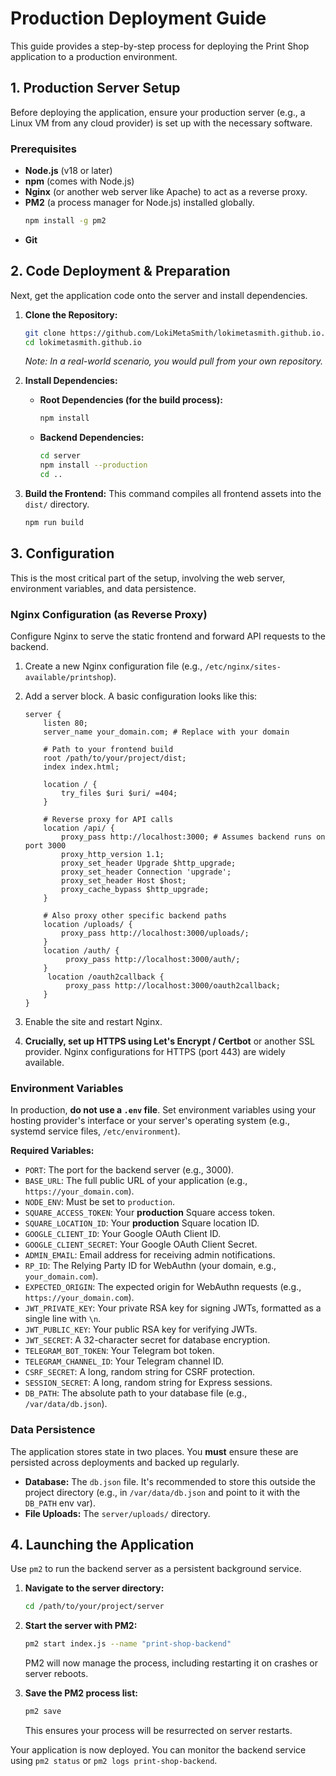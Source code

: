 # Production Deployment Guide

This guide provides a step-by-step process for deploying the Print Shop application to a production environment.

## 1. Production Server Setup

Before deploying the application, ensure your production server (e.g., a Linux VM from any cloud provider) is set up with the necessary software.

### Prerequisites
- **Node.js** (v18 or later)
- **npm** (comes with Node.js)
- **Nginx** (or another web server like Apache) to act as a reverse proxy.
- **PM2** (a process manager for Node.js) installed globally.
  ```bash
  npm install -g pm2
  ```
- **Git**

## 2. Code Deployment & Preparation

Next, get the application code onto the server and install dependencies.

1.  **Clone the Repository:**
    ```bash
    git clone https://github.com/LokiMetaSmith/lokimetasmith.github.io.git
    cd lokimetasmith.github.io
    ```
    *Note: In a real-world scenario, you would pull from your own repository.*

2.  **Install Dependencies:**
    - **Root Dependencies (for the build process):**
      ```bash
      npm install
      ```
    - **Backend Dependencies:**
      ```bash
      cd server
      npm install --production
      cd ..
      ```

3.  **Build the Frontend:**
    This command compiles all frontend assets into the `dist/` directory.
    ```bash
    npm run build
    ```

## 3. Configuration

This is the most critical part of the setup, involving the web server, environment variables, and data persistence.

### Nginx Configuration (as Reverse Proxy)

Configure Nginx to serve the static frontend and forward API requests to the backend.

1.  Create a new Nginx configuration file (e.g., `/etc/nginx/sites-available/printshop`).
2.  Add a server block. A basic configuration looks like this:

    ```nginx
    server {
        listen 80;
        server_name your_domain.com; # Replace with your domain

        # Path to your frontend build
        root /path/to/your/project/dist;
        index index.html;

        location / {
            try_files $uri $uri/ =404;
        }

        # Reverse proxy for API calls
        location /api/ {
            proxy_pass http://localhost:3000; # Assumes backend runs on port 3000
            proxy_http_version 1.1;
            proxy_set_header Upgrade $http_upgrade;
            proxy_set_header Connection 'upgrade';
            proxy_set_header Host $host;
            proxy_cache_bypass $http_upgrade;
        }

        # Also proxy other specific backend paths
        location /uploads/ {
            proxy_pass http://localhost:3000/uploads/;
        }
        location /auth/ {
             proxy_pass http://localhost:3000/auth/;
        }
         location /oauth2callback {
             proxy_pass http://localhost:3000/oauth2callback;
        }
    }
    ```
3.  Enable the site and restart Nginx.
4.  **Crucially, set up HTTPS using Let's Encrypt / Certbot** or another SSL provider. Nginx configurations for HTTPS (port 443) are widely available.

### Environment Variables

In production, **do not use a `.env` file**. Set environment variables using your hosting provider's interface or your server's operating system (e.g., systemd service files, `/etc/environment`).

**Required Variables:**
- `PORT`: The port for the backend server (e.g., 3000).
- `BASE_URL`: The full public URL of your application (e.g., `https://your_domain.com`).
- `NODE_ENV`: Must be set to `production`.
- `SQUARE_ACCESS_TOKEN`: Your **production** Square access token.
- `SQUARE_LOCATION_ID`: Your **production** Square location ID.
- `GOOGLE_CLIENT_ID`: Your Google OAuth Client ID.
- `GOOGLE_CLIENT_SECRET`: Your Google OAuth Client Secret.
- `ADMIN_EMAIL`: Email address for receiving admin notifications.
- `RP_ID`: The Relying Party ID for WebAuthn (your domain, e.g., `your_domain.com`).
- `EXPECTED_ORIGIN`: The expected origin for WebAuthn requests (e.g., `https://your_domain.com`).
- `JWT_PRIVATE_KEY`: Your private RSA key for signing JWTs, formatted as a single line with `\n`.
- `JWT_PUBLIC_KEY`: Your public RSA key for verifying JWTs.
- `JWT_SECRET`: A 32-character secret for database encryption.
- `TELEGRAM_BOT_TOKEN`: Your Telegram bot token.
- `TELEGRAM_CHANNEL_ID`: Your Telegram channel ID.
- `CSRF_SECRET`: A long, random string for CSRF protection.
- `SESSION_SECRET`: A long, random string for Express sessions.
- `DB_PATH`: The absolute path to your database file (e.g., `/var/data/db.json`).

### Data Persistence

The application stores state in two places. You **must** ensure these are persisted across deployments and backed up regularly.
- **Database:** The `db.json` file. It's recommended to store this outside the project directory (e.g., in `/var/data/db.json` and point to it with the `DB_PATH` env var).
- **File Uploads:** The `server/uploads/` directory.

## 4. Launching the Application

Use `pm2` to run the backend server as a persistent background service.

1.  **Navigate to the server directory:**
    ```bash
    cd /path/to/your/project/server
    ```
2.  **Start the server with PM2:**
    ```bash
    pm2 start index.js --name "print-shop-backend"
    ```
    PM2 will now manage the process, including restarting it on crashes or server reboots.

3.  **Save the PM2 process list:**
    ```bash
    pm2 save
    ```
    This ensures your process will be resurrected on server restarts.

Your application is now deployed. You can monitor the backend service using `pm2 status` or `pm2 logs print-shop-backend`.
